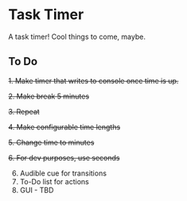 # Task Timer

A task timer! Cool things to come, maybe.

## To Do

~~1. Make timer that writes to console once time is up.~~

~~2. Make break 5 minutes~~

~~3. Repeat~~

~~4. Make configurable time lengths~~

~~5. Change time to minutes~~

~~6. For dev purposes, use seconds~~

6. Audible cue for transitions
7. To-Do list for actions 
8. GUI - TBD